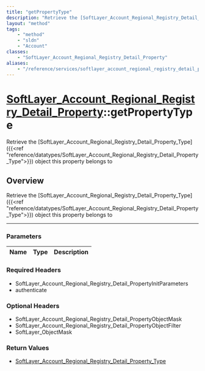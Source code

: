 ```yaml
---
title: "getPropertyType"
description: "Retrieve the [SoftLayer_Account_Regional_Registry_Detail_Property_Type]({{<ref 'reference/datatypes/SoftLayer_Account_Re... "
layout: "method"
tags:
    - "method"
    - "sldn"
    - "Account"
classes:
    - "SoftLayer_Account_Regional_Registry_Detail_Property"
aliases:
    - "/reference/services/softlayer_account_regional_registry_detail_property/getPropertyType"
---
```

# [SoftLayer_Account_Regional_Registry_Detail_Property](/reference/services/SoftLayer_Account_Regional_Registry_Detail_Property)::getPropertyType

Retrieve the [SoftLayer_Account_Regional_Registry_Detail_Property_Type]({{<ref "reference/datatypes/SoftLayer_Account_Regional_Registry_Detail_Property_Type">}}) object this property belongs to


## Overview 
Retrieve the [SoftLayer_Account_Regional_Registry_Detail_Property_Type]({{<ref "reference/datatypes/SoftLayer_Account_Regional_Registry_Detail_Property_Type">}}) object this property belongs to

-----

### Parameters 
|Name | Type | Description |
| --- | --- | --- |


### Required Headers
* SoftLayer_Account_Regional_Registry_Detail_PropertyInitParameters
* authenticate


### Optional Headers
* SoftLayer_Account_Regional_Registry_Detail_PropertyObjectMask
* SoftLayer_Account_Regional_Registry_Detail_PropertyObjectFilter
* SoftLayer_ObjectMask

### Return Values
* <a href='/reference/datatypes/SoftLayer_Account_Regional_Registry_Detail_Property_Type'>SoftLayer_Account_Regional_Registry_Detail_Property_Type </a>




